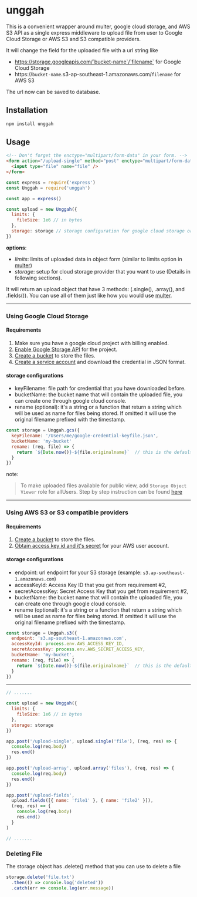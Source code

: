 # unggah

This is a convenient wrapper around multer, google cloud storage, and AWS S3 API as a single express middleware to upload file from user to Google Cloud Storage or AWS S3 and S3 compatible providers.

It will change the field for the uploaded file with a url string like
- https://storage.googleapis.com/`bucket-name`/`filename` for Google Cloud Storage 
- https://`bucket-name`.s3-ap-southeast-1.amazonaws.com/`filename` for AWS S3

The url now can be saved to database.


## Installation

```bash
npm install unggah
```

## Usage

```html
<!-- Don't forget the enctype="multipart/form-data" in your form. -->
<form action="/upload-single" method="post" enctype="multipart/form-data">
  <input type="file" name="file" />
</form>
```

```javascript
const express = require('express')
const Unggah = require('unggah')

const app = express()

const upload = new Unggah({
  limits: {
    fileSize: 1e6 // in bytes
  },
  storage: storage // storage configuration for google cloud storage or S3
})
```

**options**:
- _limits_: limits of uploaded data in object form (similar to limits option in [multer](https://github.com/expressjs/multer#limits))
- _storage_: setup for cloud storage provider that you want to use (Details in following sections).

It will return an upload object that have 3 methods: (.single(), .array(), and .fields()). You can use all of them just like how you would use [multer](https://github.com/expressjs/multer#singlefieldname).

---

### Using Google Cloud Storage

#### Requirements
1. Make sure you have a google cloud project with billing enabled.
2. [Enable Google Storage API](https://console.cloud.google.com/flows/enableapi?apiid=storage-api.googleapis.com) for the project.
3. [Create a bucket](https://console.cloud.google.com/storage/create-bucket) to store the files.
4. [Create a service account](https://console.cloud.google.com/apis/credentials/serviceaccountkey) and download the credential in JSON format.

#### storage configurations
- keyFilename: file path for credential that you have downloaded before.
- bucketName: the bucket name that will contain the uploaded file, you can create one through google cloud console.
- rename (optional): it's a string or a function that return a string which will be used as name for files being stored. If omitted it will use the original filename prefixed with the timestamp.

```javascript
const storage = Unggah.gcs({
  keyFilename: '/Users/me/google-credential-keyfile.json',
  bucketName: 'my-bucket'
  rename: (req, file) => {
    return `${Date.now()}-${file.originalname}`  // this is the default
  }
})
```

note:
> To make uploaded files available for public view, add `Storage Object Viewer` role for allUsers. Step by step instruction can be found [here](https://cloud.google.com/storage/docs/access-control/making-data-public#buckets)

---

### Using AWS S3 or S3 compatible providers

#### Requirements
1. [Create a bucket](https://docs.aws.amazon.com/AmazonS3/latest/user-guide/create-bucket.html) to store the files.
2. [Obtain access key id and it's secret](https://aws.amazon.com/blogs/security/how-to-find-update-access-keys-password-mfa-aws-management-console/) for your AWS user account.

#### storage configurations
- endpoint: url endpoint for your S3 storage (example: `s3.ap-southeast-1.amazonaws.com`)
- accessKeyId: Access Key ID that you get from requirement #2,
- secretAccessKey: Secret Access Key that you get from requirement #2,
- bucketName: the bucket name that will contain the uploaded file, you can create one through google cloud console.
- rename (optional): it's a string or a function that return a string which will be used as name for files being stored. If omitted it will use the original filename prefixed with the timestamp.

```javascript
const storage = Unggah.s3({
  endpoint: 's3.ap-southeast-1.amazonaws.com',
  accessKeyId: process.env.AWS_ACCESS_KEY_ID,
  secretAccessKey: process.env.AWS_SECRET_ACCESS_KEY,
  bucketName: 'my-bucket',
  rename: (req, file) => {
    return `${Date.now()}-${file.originalname}`  // this is the default
  }
})
```

---

```javascript
// .......

const upload = new Unggah({
  limits: {
    fileSize: 1e6 // in bytes
  },
  storage: storage
})

app.post('/upload-single', upload.single('file'), (req, res) => {
  console.log(req.body)
  res.end()
})

app.post('/upload-array', upload.array('files'), (req, res) => {
  console.log(req.body)
  res.end()
})

app.post('/upload-fields',
  upload.fields([{ name: 'file1' }, { name: 'file2' }]),
  (req, res) => {
    console.log(req.body)
    res.end()
  }
)

// .......
```

### Deleting File

The storage object has .delete() method that you can use to delete a file

```javascript
storage.delete('file.txt')
  .then(() => console.log('deleted'))
  .catch(err => console.log(err.message))
```

